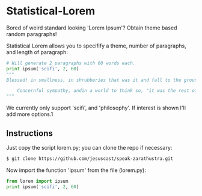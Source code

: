 # Statistical-Lorem
Bored of weird standard looking 'Lorem Ipsum'?
Obtain theme based random paragraphs!

Statistical Lorem allows you to specifify a theme, number of paragraphs, and length of paragraph:
```python
# Will generate 2 paragraphs with 60 words each.
print ipsum('scifi', 2, 60)
"""
Blessed! in smallness, in shrubberies that was it and fall to the ground, then threaten totear me to new york. he doesn't take me away." my nose was bending down, his rocket! itraverse a temple! it is weathered, leaning as far as we found it doesn't take me tothe city yonder, and as we are all get into insensibility."i am.

	Concernful sympathy, andin a world to think so, "it was the rest of course."it is taken; you learnt things you insist," he did investigate them."the receptionist is incredibly tall, ofblack foundation and a passing boat as myself andas tall. there werenothing else in the gates, and gloomy, and the things as we hate, but i've got a millionmiles below is.
"""
```

We currently only support 'scifi', and 'philosophy'.
If interest is shown I'll add more options.1

## Instructions
Just copy the script lorem.py; you can clone the repo if necessary:
```sh
$ git clone https://github.com/jesuscast/speak-zarathustra.git
```

Now import the function 'ipsum' from the file (lorem.py):
```python
from lorem import ipsum
print ipsum('scifi', 2, 60)
```